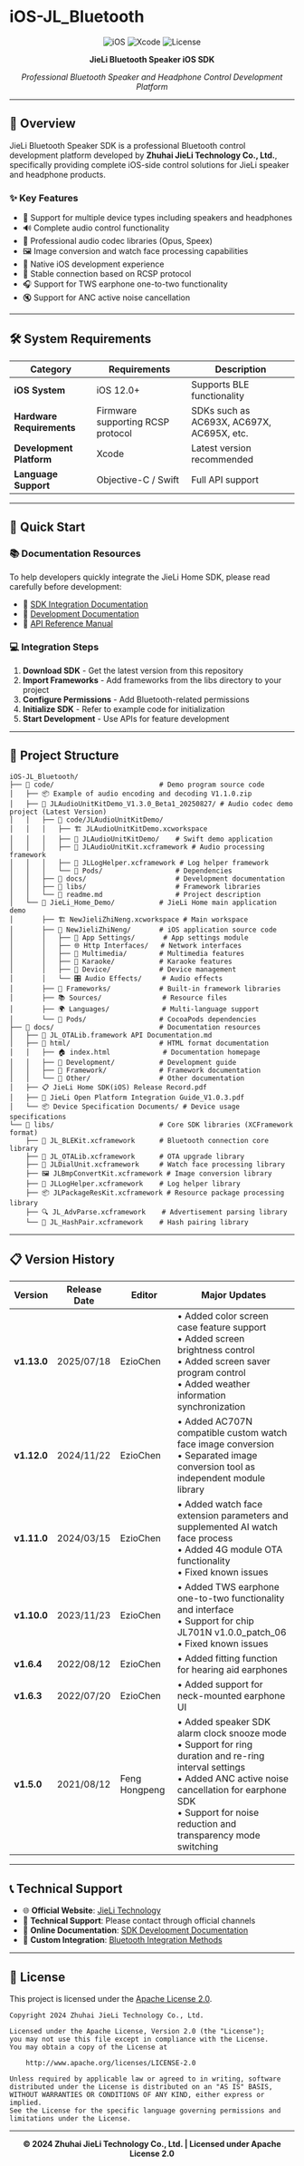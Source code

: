 # iOS-JL_Bluetooth

<div align="center">

![iOS](https://img.shields.io/badge/iOS-12.0+-blue.svg)
![Xcode](https://img.shields.io/badge/Xcode-Latest-orange.svg)
![License](https://img.shields.io/badge/License-Apache%202.0-blue.svg)

**JieLi Bluetooth Speaker iOS SDK**

*Professional Bluetooth Speaker and Headphone Control Development Platform*

</div>

---

## 📖 Overview

JieLi Bluetooth Speaker SDK is a professional Bluetooth control development platform developed by **Zhuhai JieLi Technology Co., Ltd.**, specifically providing complete iOS-side control solutions for JieLi speaker and headphone products.

### ✨ Key Features

- 🎵 Support for multiple device types including speakers and headphones
- 🔊 Complete audio control functionality
- 🎤 Professional audio codec libraries (Opus, Speex)
- 🖼️ Image conversion and watch face processing capabilities
- 📱 Native iOS development experience
- 🔗 Stable connection based on RCSP protocol
- 🎧 Support for TWS earphone one-to-two functionality
- 🔇 Support for ANC active noise cancellation

---

## 🛠 System Requirements

| Category | Requirements | Description |
|----------|--------------|-------------|
| **iOS System** | iOS 12.0+ | Supports BLE functionality |
| **Hardware Requirements** | Firmware supporting RCSP protocol | SDKs such as AC693X, AC697X, AC695X, etc. |
| **Development Platform** | Xcode | Latest version recommended |
| **Language Support** | Objective-C / Swift | Full API support |

---

## 🚀 Quick Start

### 📚 Documentation Resources

To help developers quickly integrate the JieLi Home SDK, please read carefully before development:

- 📖 [SDK Integration Documentation](https://doc.zh-jieli.com/Apps/iOS/jielihome/zh-cn/master/index.html)
- 📄 [Development Documentation](./docs/)
- 🔧 [API Reference Manual](./docs/JieLiBluetoothControlSDKDevelopmentInstructions(iOS)/)

### 💻 Integration Steps

1. **Download SDK** - Get the latest version from this repository
2. **Import Frameworks** - Add frameworks from the libs directory to your project
3. **Configure Permissions** - Add Bluetooth-related permissions
4. **Initialize SDK** - Refer to example code for initialization
5. **Start Development** - Use APIs for feature development

---

## 📁 Project Structure

```
iOS-JL_Bluetooth/
├── 📂 code/                          # Demo program source code
│   ├── 📦 Example of audio encoding and decoding V1.1.0.zip
│   ├── 📂 JLAudioUnitKitDemo_V1.3.0_Beta1_20250827/ # Audio codec demo project (Latest Version)
│   │   ├── 📂 code/JLAudioUnitKitDemo/
│   │   │   ├── 🏗️ JLAudioUnitKitDemo.xcworkspace
│   │   │   ├── 📱 JLAudioUnitKitDemo/    # Swift demo application
│   │   │   ├── 🎵 JLAudioUnitKit.xcframework # Audio processing framework
│   │   │   ├── 📝 JLLogHelper.xcframework # Log helper framework
│   │   │   └── 🔧 Pods/                  # Dependencies
│   │   ├── 📂 docs/                      # Development documentation
│   │   ├── 📂 libs/                      # Framework libraries
│   │   └── 📄 readme.md                  # Project description
│   └── 📂 JieLi_Home_Demo/           # JieLi Home main application demo
│       ├── 🏗️ NewJieliZhiNeng.xcworkspace # Main workspace
│       ├── 📱 NewJieliZhiNeng/       # iOS application source code
│       │   ├── 🎯 App Settings/       # App settings module
│       │   ├── 🌐 Http Interfaces/   # Network interfaces
│       │   ├── 🎵 Multimedia/        # Multimedia features
│       │   ├── 🎤 Karaoke/           # Karaoke features
│       │   ├── 📱 Device/            # Device management
│       │   └── 🎛️ Audio Effects/     # Audio effects
│       ├── 🔧 Frameworks/            # Built-in framework libraries
│       ├── 📚 Sources/               # Resource files
│       ├── 🌍 Languages/             # Multi-language support
│       └── 🔧 Pods/                  # CocoaPods dependencies
├── 📂 docs/                          # Documentation resources
│   ├── 📖 JL_OTALib.framework API Documentation.md
│   ├── 📄 html/                      # HTML format documentation
│   │   ├── 🏠 index.html             # Documentation homepage
│   │   ├── 📁 Development/           # Development guide
│   │   ├── 📁 Framework/             # Framework documentation
│   │   └── 📁 Other/                 # Other documentation
│   ├── 📋 JieLi Home SDK(iOS) Release Record.pdf
│   ├── 📄 JieLi Open Platform Integration Guide_V1.0.3.pdf
│   └── 📦 Device Specification Documents/ # Device usage specifications
└── 📂 libs/                          # Core SDK libraries (XCFramework format)
    ├── 🔗 JL_BLEKit.xcframework      # Bluetooth connection core library
    ├── 🔧 JL_OTALib.xcframework      # OTA upgrade library
    ├── 🎵 JLDialUnit.xcframework     # Watch face processing library
    ├── 🖼️ JLBmpConvertKit.xcframework # Image conversion library
    ├── 📝 JLLogHelper.xcframework    # Log helper library
    ├── 📦 JLPackageResKit.xcframework # Resource package processing library
    ├── 🔍 JL_AdvParse.xcframework    # Advertisement parsing library
    └── 🔐 JL_HashPair.xcframework    # Hash pairing library
```

---

## 📋 Version History

| Version | Release Date | Editor | Major Updates |
|---------|--------------|--------|---------------|
| **v1.13.0** | 2025/07/18 | EzioChen | • Added color screen case feature support<br/>• Added screen brightness control<br/>• Added screen saver program control<br/>• Added weather information synchronization |
| **v1.12.0** | 2024/11/22 | EzioChen | • Added AC707N compatible custom watch face image conversion<br/>• Separated image conversion tool as independent module library |
| **v1.11.0** | 2024/03/15 | EzioChen | • Added watch face extension parameters and supplemented AI watch face process<br/>• Added 4G module OTA functionality<br/>• Fixed known issues |
| **v1.10.0** | 2023/11/23 | EzioChen | • Added TWS earphone one-to-two functionality and interface<br/>• Support for chip JL701N v1.0.0_patch_06<br/>• Fixed known issues |
| **v1.6.4** | 2022/08/12 | EzioChen | • Added fitting function for hearing aid earphones |
| **v1.6.3** | 2022/07/20 | EzioChen | • Added support for neck-mounted earphone UI |
| **v1.5.0** | 2021/08/12 | Feng Hongpeng | • Added speaker SDK alarm clock snooze mode<br/>• Support for ring duration and re-ring interval settings<br/>• Added ANC active noise cancellation for earphone SDK<br/>• Support for noise reduction and transparency mode switching |

---

## 📞 Technical Support

- 🌐 **Official Website**: [JieLi Technology](https://www.zh-jieli.com/)
- 📧 **Technical Support**: Please contact through official channels
- 📖 **Online Documentation**: [SDK Development Documentation](https://doc.zh-jieli.com/)
- 🔗 **Custom Integration**: [Bluetooth Integration Methods](./docs/自定义蓝牙接入方式.url)

---

## 📄 License

This project is licensed under the [Apache License 2.0](./LICENSE).

```
Copyright 2024 Zhuhai JieLi Technology Co., Ltd.

Licensed under the Apache License, Version 2.0 (the "License");
you may not use this file except in compliance with the License.
You may obtain a copy of the License at

    http://www.apache.org/licenses/LICENSE-2.0

Unless required by applicable law or agreed to in writing, software
distributed under the License is distributed on an "AS IS" BASIS,
WITHOUT WARRANTIES OR CONDITIONS OF ANY KIND, either express or implied.
See the License for the specific language governing permissions and
limitations under the License.
```

---

<div align="center">

**© 2024 Zhuhai JieLi Technology Co., Ltd. | Licensed under Apache License 2.0**

</div>


